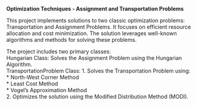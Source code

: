 **Optimization Techniques - Assignment and Transportation Problems**

This project implements solutions to two classic optimization problems: Transportation and Assignment Problems. It focuses on efficient resource allocation and cost minimization. The solution leverages well-known algorithms and methods for solving these problems.

The project includes two primary classes:  
Hungarian Class: Solves the Assignment Problem using the Hungarian Algorithm.  
TransportationProblem Class: 1. Solves the Transportation Problem using:  
                                * North-West Corner Method  
                                * Least Cost Method  
                                * Vogel’s Approximation Method  
                             2. Optimizes the solution using the Modified Distribution Method (MODI).
